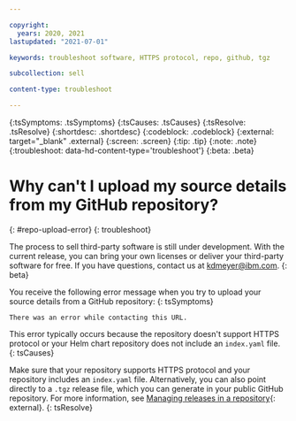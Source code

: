 ```yaml
---

copyright:
  years: 2020, 2021
lastupdated: "2021-07-01"

keywords: troubleshoot software, HTTPS protocol, repo, github, tgz

subcollection: sell

content-type: troubleshoot

---
```


{:tsSymptoms: .tsSymptoms}
{:tsCauses: .tsCauses}
{:tsResolve: .tsResolve}
{:shortdesc: .shortdesc}
{:codeblock: .codeblock}
{:external: target="_blank" .external}
{:screen: .screen}
{:tip: .tip}
{:note: .note}
{:troubleshoot: data-hd-content-type='troubleshoot'}
{:beta: .beta}

# Why can't I upload my source details from my GitHub repository?
{: #repo-upload-error}
{: troubleshoot}

The process to sell third-party software is still under development. With the current release, you can bring your own licenses or deliver your third-party software for free. If you have questions, contact us at kdmeyer@ibm.com.
{: beta}

You receive the following error message when you try to upload your source details from a GitHub repository:
{: tsSymptoms}

`There was an error while contacting this URL.`

This error typically occurs because the repository doesn't support HTTPS protocol or your Helm chart repository does not include an `index.yaml` file. 
{: tsCauses}

Make sure that your repository supports HTTPS protocol and your repository includes an `index.yaml` file. Alternatively, you can also point directly to a `.tgz` release file, which you can generate in your public GitHub repository. For more information, see [Managing releases in a repository](https://docs.github.com/en/free-pro-team@latest/github/administering-a-repository/managing-releases-in-a-repository){: external}.
{: tsResolve}
